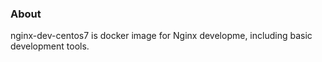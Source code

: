 ### About

nginx-dev-centos7 is docker image for Nginx developme, including basic development tools.

